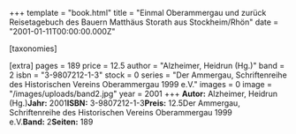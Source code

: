 +++
template = "book.html"
title = "Einmal Oberammergau und zurück Reisetagebuch des Bauern Matthäus Storath aus Stockheim/Rhön"
date = "2001-01-11T00:00:00.000Z"

[taxonomies]

[extra]
pages = 189
price = 12.5
author = "Alzheimer, Heidrun (Hg.)"
band = 2
isbn = "3-9807212-1-3"
stock = 0
series = "Der Ammergau, Schriftenreihe des Historischen Vereins Oberammergau 1999 e.V."
images = 0
image = "/images/uploads/band2.jpg"
year = 2001
+++
**Autor:** Alzheimer, Heidrun (Hg.)**Jahr:** 2001**ISBN:** 3-9807212-1-3**Preis:** 12.5Der Ammergau, Schriftenreihe des Historischen Vereins Oberammergau 1999 e.V.**Band:** 2**Seiten:** 189
